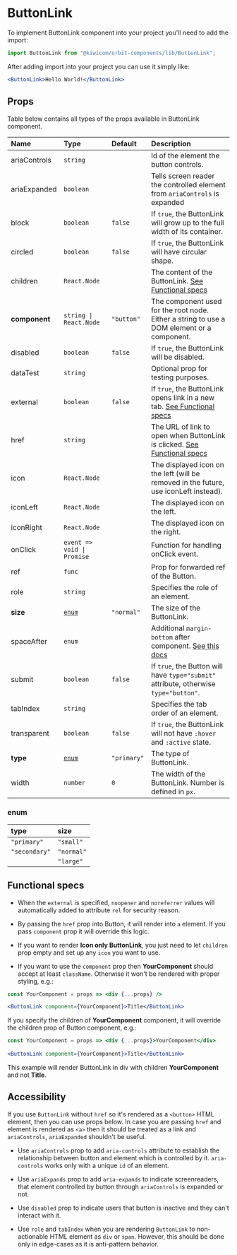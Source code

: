 # ButtonLink
To implement ButtonLink component into your project you'll need to add the import:
```jsx
import ButtonLink from "@kiwicom/orbit-components/lib/ButtonLink";
```
After adding import into your project you can use it simply like:
```jsx
<ButtonLink>Hello World!</ButtonLink>
```
## Props
Table below contains all types of the props available in ButtonLink component.

| Name          | Type                            | Default         | Description                      |
| :------------ | :------------------------------ | :-------------- | :------------------------------- |
| ariaControls  | `string`                        |                 | Id of the element the button controls.
| ariaExpanded  | `boolean`                       |                 | Tells screen reader the controlled element from `ariaControls` is expanded
| block         | `boolean`                       | `false`         | If `true`, the ButtonLink will grow up to the full width of its container.
| circled       | `boolean`                       | `false`         | If `true`, the ButtonLink will have circular shape.
| children      | `React.Node`                    |                 | The content of the ButtonLink. [See Functional specs](#functional-specs)
| **component** | `string \| React.Node`          | `"button"`      | The component used for the root node. Either a string to use a DOM element or a component.
| disabled      | `boolean`                       | `false`         | If `true`, the ButtonLink will be disabled.
| dataTest      | `string`                        |                 | Optional prop for testing purposes.
| external      | `boolean`                       | `false`         | If `true`, the ButtonLink opens link in a new tab. [See Functional specs](#functional-specs)
| href          | `string`                        |                 | The URL of link to open when ButtonLink is clicked. [See Functional specs](#functional-specs)
| icon          | `React.Node`                    |                 | The displayed icon on the left (will be removed in the future, use iconLeft instead).
| iconLeft      | `React.Node`                    |                 | The displayed icon on the left.
| iconRight     | `React.Node`                    |                 | The displayed icon on the right.
| onClick       | `event => void \| Promise`      |                 | Function for handling onClick event.
| ref           | `func`                          |                 | Prop for forwarded ref of the Button.
| role          | `string`                        |                 | Specifies the role of an element.
| **size**      | [`enum`](#enum)                 | `"normal"`      | The size of the ButtonLink.
| spaceAfter    | `enum`                          |                 | Additional `margin-bottom` after component. [See this docs](https://github.com/kiwicom/orbit-components/tree/master/src/common/getSpacingToken)
| submit        | `boolean`                       | `false`         | If `true`, the Button will have `type="submit"` attribute, otherwise `type="button"`.
| tabIndex      | `string`                        |                 | Specifies the tab order of an element.
| transparent   | `boolean`                       | `false`         | If `true`, the ButtonLink will not have `:hover` and `:active` state.
| **type**      | [`enum`](#enum)                 | `"primary"`     | The type of ButtonLink.
| width         | `number`                        | `0`             | The width of the ButtonLink. Number is defined in `px`.


### enum

| type          | size       |
| :------------ | :--------- |
| `"primary"`   | `"small"`  |
| `"secondary"` | `"normal"` |
|               | `"large"`  |

## Functional specs
* When the `external` is specified, `noopener` and `noreferrer` values will automatically added to attribute `rel` for security reason.

* By passing the `href` prop into Button, it will render into `a` element. If you pass `component` prop it will override this logic.

* If you want to render **Icon only ButtonLink**, you just need to let `children` prop empty and set up any `icon` you want to use.

* If you want to use the `component` prop then **YourComponent** should accept at least `className`. Otherwise it won't be rendered with proper styling, e.g.:
```jsx
const YourComponent = props => <div {...props} />

<ButtonLink component={YourComponent}>Title</ButtonLink>
```
If you specify the children of **YourComponent** component, it will override the children prop of Button component, e.g.:
```jsx
const YourComponent = props => <div {...props}>YourComponent</div>
 
<ButtonLink component={YourComponent}>Title</ButtonLink>
```
This example will render ButtonLink in div with children **YourComponent** and not **Title**.


## Accessibility
If you use `ButtonLink` without `href` so it's rendered as a `<button>` HTML element, then you can use props below. In case you are passing `href` and element is rendered as `<a>` then it should be treated as a link and `ariaControls`, `ariaExpanded` shouldn't be useful. 

* Use `ariaControls` prop to add `aria-controls` attribute to establish the relationship between button and element which is controlled by it. `aria-controls` works only with a unique `id` of an element. 

* Use `ariaExpands` prop to add `aria-expands` to indicate screenreaders, that element controlled by button through `ariaControls` is expanded or not.

* Use `disabled` prop to indicate users that button is inactive and they can't interact with it.

* Use `role` and `tabIndex` when you are rendering `ButtonLink` to non-actionable HTML element as `div` or `span`. However, this should be done only in edge-cases as it is anti-pattern behavior.
